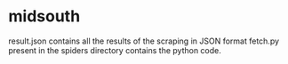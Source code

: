 # midsouth
result.json contains all the results of the scraping in JSON format
fetch.py present in the spiders directory contains the python code.
